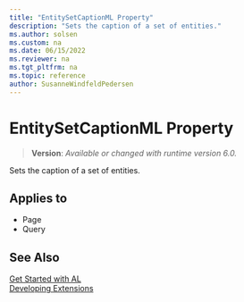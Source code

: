 ```yaml
---
title: "EntitySetCaptionML Property"
description: "Sets the caption of a set of entities."
ms.author: solsen
ms.custom: na
ms.date: 06/15/2022
ms.reviewer: na
ms.tgt_pltfrm: na
ms.topic: reference
author: SusanneWindfeldPedersen
---
```

[//]: # (START>DO_NOT_EDIT)
[//]: # (IMPORTANT:Do not edit any of the content between here and the END>DO_NOT_EDIT.)
[//]: # (Any modifications should be made in the .xml files in the ModernDev repo.)
# EntitySetCaptionML Property
> **Version**: _Available or changed with runtime version 6.0._

Sets the caption of a set of entities.

## Applies to
-   Page
-   Query

[//]: # (IMPORTANT: END>DO_NOT_EDIT)

## See Also  
[Get Started with AL](../devenv-get-started.md)  
[Developing Extensions](../devenv-dev-overview.md)  